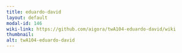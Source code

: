 ```yaml
---
title: eduardo-david
layout: default
modal-id: 146
wiki-link: https://github.com/aigora/twA104-eduardo-david/wiki
thumbnail: 
alt: twA104-eduardo-david
---
```

